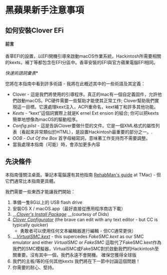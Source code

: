 # 黑蘋果新手注意事項

## 如何安裝Clover EFi

#### 前言

香草EFI的設置，以EFI開機引導來啟動macOS作業系統，Hackintosh所需要相關的kexts，補丁等都包含在EFI分區中。香草安裝的EFI與官方蘋果電腦EFI相同。

*快速術語詞彙表**

您將在本指南中看到許多術語 - 我將在此概述其中的一些術語及其定義：

* Clover - 這是我們將使用的引導程序。真正的mac有一個自定義固件，允許他們啟動macOS。PC硬件需要一些幫助才能使其正常工作; Clover幫助我們實現這一目標。它還處理kext注入，ACPI重命名，kext補丁和許多其他功能。
* _Kexts_ - “kext”這個詞實際上就是K ernel Ext ension 的組合; 你可以把kexts簡單地想像為macOS的驅動程序。
* _Config.plist_ - 這是告訴Clover要做什麼的文件。它是一個XML格式的屬性列表（看起來非常類似於HTML），是設置Hackintosh最重要的部分之一。.
* _OOB_ -  _Out Of the Box_ 首字母縮寫詞，意味著工作支持而不需要調整。
* 當我處理本指南（可能）時，會添加更多內容

## 先決條件

本指南僅關注桌面。筆記本電腦還有其他指南  [RehabMan's guide](https://www.tonymacx86.com/threads/guide-booting-the-os-x-installer-on-laptops-with-clover.148093/) at TMac\) - 但它們通常比本指南更具體。

我們需要一些東西才能讓我們開始：

1. 準備一隻8G以上的 USB flash drive
2. 安裝OS X / macOS.app（最好直接從應用程序商店下載）
3. \_\_[_Clover's Install Package_](https://github.com/Dids/clover-builder/releases) __\(courtesy of Dids\)
4. [_Clover Configurator_](http://mackie100projects.altervista.org/download-clover-configurator/) \(the brave can edit with any text editor - but CC is typically quicker\)
   * 勇敢者可以使用任何文本編輯器進行編輯 - 但CC通常更快）
5. \_\_[_VirtualSMC.kext_](https://github.com/acidanthera/VirtualSMC/releases) - this supercedes _FakeSMC.kext_ as our SMC emulator and either _VirtualSMC_ or _FakeSMC_  這取代了FakeSMC.kext作為我們的SMC模擬器，VirtualSMC或FakeSMC對於啟動我們的Hackintosh至關重要。沒有其中一個，我們永遠不會開機。
確保您獲得全球版
6. 我們的主板/等的任何其他kexts
我們將在下一節中討論這個問題！
7. 你需要的耐心、堅持。

